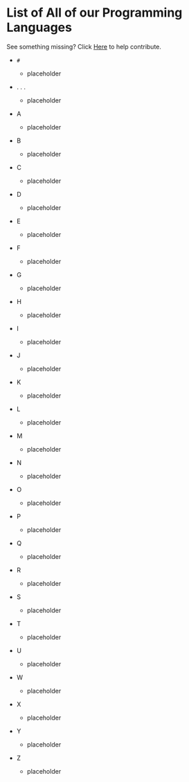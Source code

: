 # List of All of our Programming Languages
See something missing? Click [Here](https://github.com/Maniacxxx/programming-language-list/blob/main/Contribute.md) to help contribute.

- `#`
  - placeholder
  
- . . .
  - placeholder
  
- A
  - placeholder
  
- B
  - placeholder
  
- C
  - placeholder
  
- D
  - placeholder
  
- E
  - placeholder
  
- F
  - placeholder
  
- G
  - placeholder
  
- H
  - placeholder
  
- I
  - placeholder
  
- J
  - placeholder
  
- K
  - placeholder
  
- L
  - placeholder
  
- M
  - placeholder
  
- N
  - placeholder
  
- O
  - placeholder
  
- P
  - placeholder
  
- Q
  - placeholder
  
- R
  - placeholder
  
- S
  - placeholder
  
- T
  - placeholder
  
- U
  - placeholder
  
- W
  - placeholder
  
- X
  - placeholder
  
- Y
  - placeholder
  
- Z
  - placeholder
